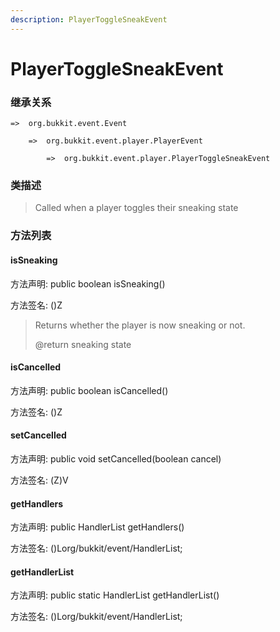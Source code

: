 ```yaml
---
description: PlayerToggleSneakEvent
---
```


# PlayerToggleSneakEvent

### 继承关系

    =>  org.bukkit.event.Event

        =>  org.bukkit.event.player.PlayerEvent

            =>  org.bukkit.event.player.PlayerToggleSneakEvent

### 类描述

> Called when a player toggles their sneaking state

### 方法列表

#### isSneaking

方法声明: public boolean isSneaking()

方法签名: ()Z

> Returns whether the player is now sneaking or not.
>
> @return sneaking state

#### isCancelled

方法声明: public boolean isCancelled()

方法签名: ()Z

#### setCancelled

方法声明: public void setCancelled(boolean cancel)

方法签名: (Z)V

#### getHandlers

方法声明: public HandlerList getHandlers()

方法签名: ()Lorg/bukkit/event/HandlerList;

#### getHandlerList

方法声明: public static HandlerList getHandlerList()

方法签名: ()Lorg/bukkit/event/HandlerList;